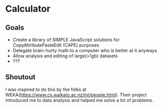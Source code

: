 # Calculator
## Goals
  * Create a library of SIMPLE JavaScript solutions for CopyAttributePasteEdit (CAPE) purposes
  * Delegate brain-hurty math to a computer who is better at it anyways  
  * Allow analysis and editing of large(>1gb) datasets
  * ???

## Shoutout
I was inspired to do this by the folks at WEKA(https://www.cs.waikato.ac.nz/ml/people.html). Their project introduced me to data analysis and helped me solve a lot of problems.
